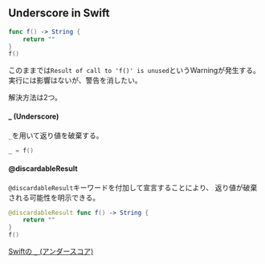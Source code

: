 ## Underscore in Swift

```swift
func f() -> String {
    return ""
}
f()
```

このままでは`Result of call to 'f()' is unused`というWarningが発生する。
実行には影響はないが、警告を消したい。

解決方法は2つ。

#### _ (Underscore)

`_`を用いて返り値を破棄する。

```swift
_ = f()
```

#### @discardableResult

`@discardableResult`キーワードを付加して宣言することにより、
返り値が破棄される可能性を明示できる。

```swift
@discardableResult func f() -> String {
    return ""
}
f()
```

[Swiftの `_` (アンダースコア)](https://qiita.com/mono0926/items/2eb40d58275d20e89ac8)
